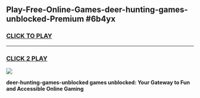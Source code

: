 
## Play-Free-Online-Games-deer-hunting-games-unblocked-Premium #6b4yx
<h3>
<a href="https://premium.freeplayer.one?title=deer-hunting-games-unblocked&ref=8M">CLICK TO PLAY</a></h3>
<hr>

<h3>
<a href="https://premium.freeplayer.one?title=deer-hunting-games-unblocked&ref=8M">CLICK 2 PLAY</a>
  
</h3>

<a href="https://premium.freeplayer.one?title=deer-hunting-games-unblocked&ref=8M"><img src="https://clearcache.store/games.png"></a>


**deer-hunting-games-unblocked games unblocked: Your Gateway to Fun and Accessible Online Gaming**

